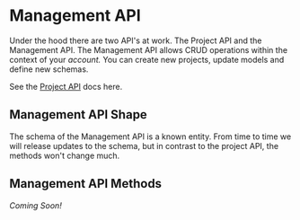 # Management API
Under the hood there are two API's at work. The Project API and the Management API. The Management API allows CRUD operations within the context of your _account._ You can create new projects, update models and define new schemas.

See the [Project API](./project-api.md) docs here.

## Management API Shape
The schema of the Management API is a known entity. From time to time we will release updates to the schema, but in contrast to the project API, the methods won't change much.

## Management API Methods

_Coming Soon!_
<!-- TODO: Write managment API docs -->